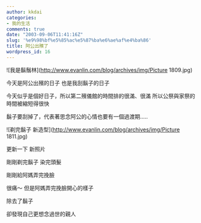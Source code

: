 ```yaml
---
author: kkdai
categories:
- 我的生活
comments: true
date: "2003-09-06T11:41:16Z"
slug: '%e9%98%bf%e5%85%ac%e5%87%ba%e6%ae%af%e4%ba%86'
title: 阿公出殯了
wordpress_id: 16
---
```


![我是鬍鬚林](http://www.evanlin.com/blog/archives/img/Picture 1809.jpg)

今天是阿公出殯的日子
也是我刮鬍子的日子

今天似乎是個好日子，所以第二殯儀館的時間排的很滿、很滿
所以公祭與家祭的時間被縮短得很快

鬍子要刮掉了，代表著思念阿公的心情也要有一個過渡期.....
<!--more-->
![剃完鬍子 新造型](http://www.evanlin.com/blog/archives/img/Picture 1811.jpg)

更新一下
新照片

剛剛剃完鬍子  染完頭髮

剛剛給阿媽弄完挽臉

很痛～ 但是阿媽弄完挽臉開心的樣子

除去了鬍子

卻發現自己更想念過世的親人
